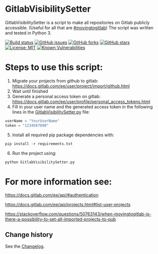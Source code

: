 GitlabVisibilitySetter
====================================

GitlabVisibilitySetter is a script to make all repositories on Gitlab publicly accessible. (Useful for all that are [#movingtogitlab](https://twitter.com/hashtag/movingtogitlab?lang=en))
The script was written and tested in Python 3.

[![Build status](https://ci.appveyor.com/api/projects/status/mc210w5866dgt9wi?svg=true)](https://ci.appveyor.com/project/SeppPenner/gitlabvisibilitysetter)
[![GitHub issues](https://img.shields.io/github/issues/SeppPenner/GitlabVisibilitySetter.svg)](https://github.com/SeppPenner/GitlabVisibilitySetter/issues)
[![GitHub forks](https://img.shields.io/github/forks/SeppPenner/GitlabVisibilitySetter.svg)](https://github.com/SeppPenner/GitlabVisibilitySetter/network)
[![GitHub stars](https://img.shields.io/github/stars/SeppPenner/GitlabVisibilitySetter.svg)](https://github.com/SeppPenner/GitlabVisibilitySetter/stargazers)
[![License: MIT](https://img.shields.io/badge/License-MIT-blue.svg)](https://raw.githubusercontent.com/SeppPenner/GitlabVisibilitySetter/master/License.txt)
[![Known Vulnerabilities](https://snyk.io/test/github/SeppPenner/GitlabVisibilitySetter/badge.svg)](https://snyk.io/test/github/SeppPenner/GitlabVisibilitySetter) 

# Steps to use this script:
1. Migrate your projects from github to gitlab: https://docs.gitlab.com/ee/user/project/import/github.html
2. Wait until finished
3. Generate a personal access token on gitlab: https://docs.gitlab.com/ee/user/profile/personal_access_tokens.html
4. Fill in your user name and the generated access token in the following lines in the
[GitlabVisibilitySetter.py](https://github.com/SeppPenner/GitlabVisibilitySetter/blob/master/GitlabVisibilitySetter.py) file:
```python
userName = "YourUserName"
token = "1234567890"
```

5. Install all required pip package dependencies with:
```python
pip install -r requirements.txt
```

6. Run the project using:
```bash
python GitlabVisibilitySetter.py
```

# For more information see:
https://docs.gitlab.com/ee/api/#authentication

https://docs.gitlab.com/ee/api/projects.html#list-user-projects

https://stackoverflow.com/questions/50763143/when-movingtogitlab-is-there-a-possibility-to-set-all-imported-projects-to-pub

Change history
--------------

See the [Changelog](https://github.com/SeppPenner/GitlabVisibilitySetter/blob/master/Changelog.md).